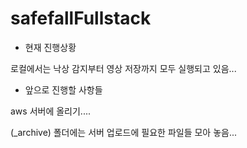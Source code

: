 # safefallFullstack

- 현재 진행상황

로컬에서는 낙상 감지부터 영상 저장까지 모두 실행되고 있음...

- 앞으로 진행할 사항들

aws 서버에 올리기....

(_archive) 폴더에는 서버 업로드에 필요한 파일들 모아 놓음... 
